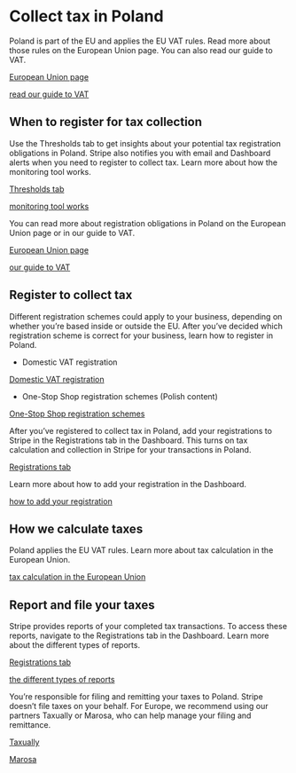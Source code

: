 # Collect tax in Poland

Poland is part of the EU and applies the EU VAT rules. Read more about those rules on the European Union page. You can also read our guide to VAT.

[European Union page](/tax/supported-countries/european-union)

[read our guide to VAT](https://stripe.com/guides/tax-registration-process-europe)

## When to register for tax collection

Use the Thresholds tab to get insights about your potential tax registration obligations in Poland. Stripe also notifies you with email and Dashboard alerts when you need to register to collect tax. Learn more about how the monitoring tool works.

[Thresholds tab](https://dashboard.stripe.com/tax/thresholds)

[monitoring tool works](/tax/monitoring)

You can read more about registration obligations in Poland on the European Union page or in our guide to VAT.

[European Union page](/tax/supported-countries/european-union)

[our guide to VAT](https://stripe.com/guides/tax-registration-process-europe)

## Register to collect tax

Different registration schemes could apply to your business, depending on whether you’re based inside or outside the EU. After you’ve decided which registration scheme is correct for your business, learn how to register in Poland.

- Domestic VAT registration

[Domestic VAT registration](https://www.podatki.gov.pl/en/value-added-tax/registering-for-vat/)

- One-Stop Shop registration schemes (Polish content)

[One-Stop Shop registration schemes](https://www.podatki.gov.pl/vat/abc-vat/procedury/punkt-kompleksowej-obslugi-oss-i-ioss/)

After you’ve registered to collect tax in Poland, add your registrations to Stripe in the Registrations tab in the Dashboard. This turns on tax calculation and collection in Stripe for your transactions in Poland.

[Registrations tab](https://dashboard.stripe.com/tax/registrations?location=pl)

Learn more about how to add your registration in the Dashboard.

[how to add your registration](/tax/registering#track-your-registrations-in-the-tax-dashboard)

## How we calculate taxes

Poland applies the EU VAT rules. Learn more about tax calculation in the European Union.

[tax calculation in the European Union](/tax/supported-countries/european-union)

## Report and file your taxes

Stripe provides reports of your completed tax transactions. To access these reports, navigate to the Registrations tab in the Dashboard. Learn more about the different types of reports.

[Registrations tab](https://dashboard.stripe.com/tax/registrations)

[the different types of reports](/tax/reports)

You’re responsible for filing and remitting your taxes to Poland. Stripe doesn’t file taxes on your behalf. For Europe, we recommend using our partners Taxually or Marosa, who can help manage your filing and remittance.

[Taxually](https://stripe.taxually.com/)

[Marosa](https://marosavat.com/stripe-and-marosa/)
